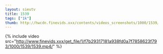 ```yaml
--- 
layout: sieutv
title: 1539
tags: ["1k"]
thumb: http://hwcdn.finevids.xxx/contents/videos_screenshots/1000/1539/preview.mp4.jpg
---
```

{% include video src="http://www.finevids.xxx/get_file/1/f7b29317181a938fd0a7f7858623f793/1000/1539/1539.mp4/" %} 
